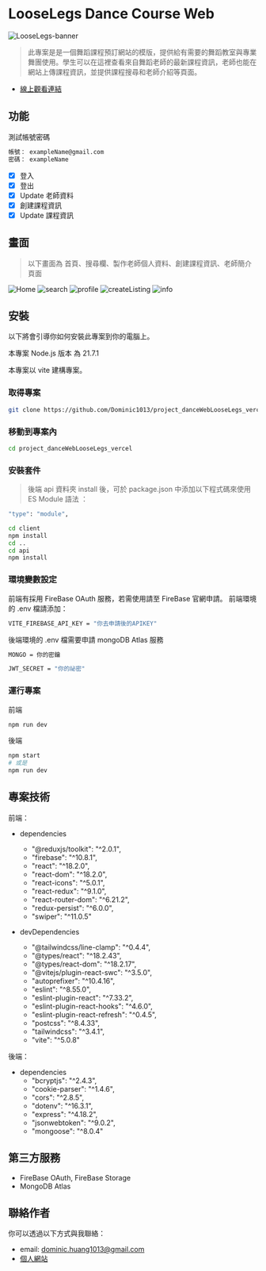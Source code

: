 # LooseLegs Dance Course Web

![LooseLegs-banner](https://github.com/Dominic1013/Project_FormatHolic/assets/129192292/4c0fdbce-dfa0-483a-bdd8-77a3b405ee5c)

> 此專案是是一個舞蹈課程預訂網站的模版，提供給有需要的舞蹈教室與專業舞團使用。學生可以在這裡查看來自舞蹈老師的最新課程資訊，老師也能在網站上傳課程資訊，並提供課程搜尋和老師介紹等頁面。

- [線上觀看連結](https://project-looselegs-v-client.vercel.app/)

## 功能

測試帳號密碼

```bash
帳號： exampleName@gmail.com
密碼： exampleName
```

- [x] 登入
- [x] 登出
- [x] Update 老師資料
- [x] 創建課程資訊
- [x] Update 課程資訊

## 畫面

> 以下畫面為 首頁、搜尋欄、製作老師個人資料、創建課程資訊、老師簡介頁面

![Home](https://github.com/Dominic1013/Project_FormatHolic/assets/129192292/f18b733f-87f9-4d67-ba0d-cb40737e1074)
![search](https://github.com/Dominic1013/Project_FormatHolic/assets/129192292/f0dfb3c3-1ca7-48f9-a3d7-29cb988501f1)
![profile](https://github.com/Dominic1013/Project_FormatHolic/assets/129192292/81483310-b35a-4149-8ef3-d160588e15c3)
![createListing](https://github.com/Dominic1013/Project_FormatHolic/assets/129192292/07e24ccb-ae28-4069-af0e-4f1f2cef01c1)
![info](https://github.com/Dominic1013/Project_FormatHolic/assets/129192292/4f301022-ec75-4935-9392-7aba56bdb907)

## 安裝

以下將會引導你如何安裝此專案到你的電腦上。

本專案 Node.js 版本 為 21.7.1

本專案以 vite 建構專案。

### 取得專案

```bash
git clone https://github.com/Dominic1013/project_danceWebLooseLegs_vercel.git
```

### 移動到專案內

```bash
cd project_danceWebLooseLegs_vercel
```

### 安裝套件

> 後端 api 資料夾 install 後，可於 package.json 中添加以下程式碼來使用 ES Module 語法 ：

```bash
"type": "module",
```

```bash
cd client
npm install
cd ..
cd api
npm install
```

### 環境變數設定

前端有採用 FireBase OAuth 服務，若需使用請至 FireBase 官網申請。
前端環境的 .env 檔請添加：

```bash
VITE_FIREBASE_API_KEY = "你去申請後的APIKEY"
```

後端環境的 .env 檔需要申請 mongoDB Atlas 服務

```bash
MONGO = 你的密鑰

JWT_SECRET = "你的祕密"
```

### 運行專案

前端

```bash
npm run dev
```

後端

```bash
npm start
# 或是
npm run dev
```

## 專案技術

前端：

- dependencies

  - "@reduxjs/toolkit": "^2.0.1",
  - "firebase": "^10.8.1",
  - "react": "^18.2.0",
  - "react-dom": "^18.2.0",
  - "react-icons": "^5.0.1",
  - "react-redux": "^9.1.0",
  - "react-router-dom": "^6.21.2",
  - "redux-persist": "^6.0.0",
  - "swiper": "^11.0.5"

- devDependencies
  - "@tailwindcss/line-clamp": "^0.4.4",
  - "@types/react": "^18.2.43",
  - "@types/react-dom": "^18.2.17",
  - "@vitejs/plugin-react-swc": "^3.5.0",
  - "autoprefixer": "^10.4.16",
  - "eslint": "^8.55.0",
  - "eslint-plugin-react": "^7.33.2",
  - "eslint-plugin-react-hooks": "^4.6.0",
  - "eslint-plugin-react-refresh": "^0.4.5",
  - "postcss": "^8.4.33",
  - "tailwindcss": "^3.4.1",
  - "vite": "^5.0.8"

後端：

- dependencies
  - "bcryptjs": "^2.4.3",
  - "cookie-parser": "^1.4.6",
  - "cors": "^2.8.5",
  - "dotenv": "^16.3.1",
  - "express": "^4.18.2",
  - "jsonwebtoken": "^9.0.2",
  - "mongoose": "^8.0.4"

## 第三方服務

- FireBase OAuth, FireBase Storage
- MongoDB Atlas

## 聯絡作者

你可以透過以下方式與我聯絡：

- email: dominic.huang1013@gmail.com
- [個人網站](https://iamdominic.vercel.app/)
